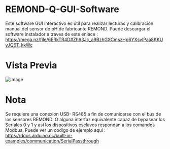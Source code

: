 # REMOND-Q-GUI-Software
Este software GUI interactivo es útil para realizar lecturas y calibración manual del sensor de pH de fabricante REMOND. Puede descargar el software instalador a traves de este enlace : https://mega.nz/file/6ERkTR4D#Zh63Jc_a9BzhGXCmszHp6YXsvlPaa8KKUyJQ6T_kkWc

# Vista Previa

![image](https://user-images.githubusercontent.com/106831539/177463360-39113bcb-9ea1-4b7c-aae4-42a9f35f1de0.png)

# Nota
Se requiere una conexion USB- RS485 a fin de comunicarse con el bus de los sensores REMOND. O alguna interfaz equivalente capaz de bypasear los Seriales 0 y 1 y asi los dispositivos esclavos respondan a los comandos Modbus. Puede ver un codigo de ejemplo aqui : https://docs.arduino.cc/built-in-examples/communication/SerialPassthrough



